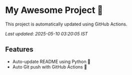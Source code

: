 # My Awesome Project 🚀

This project is automatically updated using GitHub Actions.

_Last updated: 2025-05-10 03:20:05 IST_

## Features
- Auto-update README using Python 🐍
- Auto Git push with GitHub Actions 🤖
